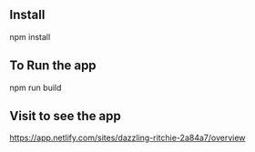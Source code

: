 ## Install

npm install

## To Run the app

npm run build

## Visit to see the app

https://app.netlify.com/sites/dazzling-ritchie-2a84a7/overview
